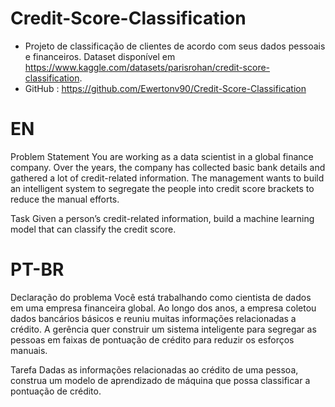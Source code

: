 # Credit-Score-Classification

- Projeto de classificação de clientes de acordo com seus dados pessoais e financeiros. Dataset disponível em https://www.kaggle.com/datasets/parisrohan/credit-score-classification.
- GitHub : https://github.com/Ewertonv90/Credit-Score-Classification



# EN

Problem Statement
You are working as a data scientist in a global finance company. Over the years, the company has collected basic bank details and gathered a lot of credit-related information. The management wants to build an intelligent system to segregate the people into credit score brackets to reduce the manual efforts.

Task
Given a person’s credit-related information, build a machine learning model that can classify the credit score.

# PT-BR

Declaração do problema
Você está trabalhando como cientista de dados em uma empresa financeira global. Ao longo dos anos, a empresa coletou dados bancários básicos e reuniu muitas informações relacionadas a crédito. A gerência quer construir um sistema inteligente para segregar as pessoas em faixas de pontuação de crédito para reduzir os esforços manuais.

Tarefa
Dadas as informações relacionadas ao crédito de uma pessoa, construa um modelo de aprendizado de máquina que possa classificar a pontuação de crédito.
